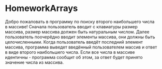 # HomeworkArrays

Добро пожаловать в программу по поиску второго наибольшего числа в массиве!
Сначала пользователь вводит с клавиатуры размер массива, размер массива должен быть натуральным числом. Далее пользователь поочерёдно вводит элементы массива, они должны быть целочисленными.
Когда пользователь введёт последний элемент массива, программа выведет введённый пользователем массив и ответ в виде второго наибольшего числа. Если все числа в массиве идентичны - программа сообщит об этом, за ответ будет принято значение числа из массива.
